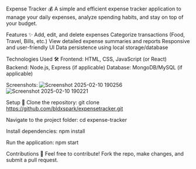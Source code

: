 Expense Tracker 💰
A simple and efficient expense tracker application to manage your daily expenses, analyze spending habits, and stay on top of your budget.

Features ✨
Add, edit, and delete expenses
Categorize transactions (Food, Travel, Bills, etc.)
View detailed expense summaries and reports
Responsive and user-friendly UI
Data persistence using local storage/database

Technologies Used 🛠
Frontend: HTML, CSS, JavaScript (or React)
Backend: Node.js, Express (if applicable)
Database: MongoDB/MySQL (if applicable)

Screenshots:
![Screenshot 2025-02-10 190256](https://github.com/user-attachments/assets/40c5cc80-fe10-434f-9790-5ec6dde969ef)
![Screenshot 2025-02-10 190221](https://github.com/user-attachments/assets/5d5f1efd-573b-418e-8fb0-dc6db0794b55)

Setup 🚀
Clone the repository:
git clone https://github.com/bldxspark/expensetracker.git  

Navigate to the project folder:
cd expense-tracker  

Install dependencies:
npm install  

Run the application:
npm start

Contributions 🤝
Feel free to contribute! Fork the repo, make changes, and submit a pull request.
